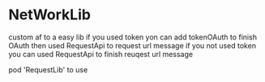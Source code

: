 # NetWorkLib
custom af to a easy lib
if you used token yon can add tokenOAuth to finish OAuth then used RequestApi to request url message
if you not used token you can used RequestApi to finish reuqest url message

pod 'RequestLib'  to use


